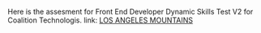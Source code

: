 Here is the assesment for Front End Developer Dynamic Skills Test V2 for Coalition Technologis.
link: [LOS ANGELES MOUNTAINS](https://adijai27.github.io/losangeles-mountains-Coalition-Technologies/)
